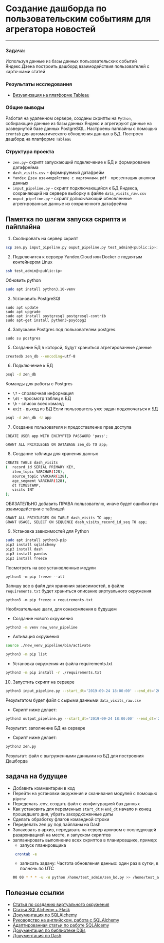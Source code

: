 # Создание дашборда по пользовательским событиям для агрегатора новостей
___

### Задача:

Используя данные из базы данных пользовательских событий Яндекс.Дзена построить дашборд взаимодействия пользователей 
с карточками статей

### Результаты исследования

* [Визуализация на платформе Tableau](https://public.tableau.com/views/dash_visits_wv/Dashboard1?:language=en-US&:display_count=n&:origin=viz_share_link)

### Общие выводы

Работая на удаленном сервере, созданы скрипты на `Python`, собирающие данные из базы данных Яндекс и агрегируют данные на 
развернутой базе данных PostgreSQL. Настроены паплайны с помощью `crontab` для автоматического обновления данных в БД.
Построен дашборд на платформе `Tableau`

### Структура проекта

* `zen.py`- скрипт запускающий подключение к БД и формирование датафрейма
* `dash_visits.csv` - формируемый датафрейм
* `Yandex.Дзен взаимодействие с карточками.pdf` - презентация анализа данных
* `input_pipeline.py` - скрипт подключающийся к БД Яндекса, сохраняющий на сервере выборку в файле `data_visits_raw.csv`
* `ouput_pipeline.py` - скрипт дописывающий обновленные агрегированные данные из сохраненного датафрейма

## Памятка по шагам запуска скрипта и пайплайна

1. Скопировать на сервер скрипт
```bash
scp zen.py input_pipeline.py ouput_pipeline.py test_admin@<public:ip>:
```

2. Подключится к серверу Yandex.Cloud или Docker с поднятым контейнером Linux
```bash
ssh test_admin@<public:ip>
```
Обновить python
```bash
sudo apt install python3.10-venv
```

3. Установить PostgreSQl 
```linux
sudo apt update
sudo apt upgrade
sudo apt install postgresql postgresql-contrib
sudo apt-get install python3-psycopg2
```
4. Запускаем Postgres под пользователем postgres
```ubuntu
sudo su postgres
```
5. Создание БД в которой, будут храниться агрегированные данные
```bash
createdb zen_db --encoding=utf-8
```
6. Подключение к БД 
```bash
psql -d zen_db
```
Команды для работы с Postgres
- `\?` - справочная информация
- `\dt` - просмотр таблиц в БД
- `\h` - список всех команд
- `exit` - выход из БД
Если пользователь уже задан подключаться к БД
```bash
psql -d zen_db -U app
```
7. Создание пользователя и предоставление прав доступа
```postgres
CREATE USER app WITH ENCRYPTED PASSWORD 'pass';

GRANT ALL PRIVILEGES ON DATABASE zen_db TO app;
```
8. Создание таблицы для хранения данных
```bash
CREATE TABLE dash_visits
(  record_id SERIAL PRIMARY KEY,
   item_topic VARCHAR(128),
   source_topic VARCHAR(128), 
   age_segment VARCHAR(128),
   dt TIMESTAMP,
   visits INT
);
```
ОБЯЗАТЕЛЬНО добавить ПРАВА пользователю, иначе будет ошибки при взаимодействии c таблицей
```
GRANT ALL PRIVILEGES ON TABLE dash_visits TO app;
GRANT USAGE, SELECT ON SEQUENCE dash_visits_record_id_seq TO app;
```
9. Установка зависимостей для Python
```bash
sudo apt install python3-pip
pip3 install sqlalchemy
pip3 install dash
pip3 install pandas
pip3 install freeze
```
Посмотреть на все установленные модули
```
python3 -m pip freeze --all
```
Запишу все в файл для хранения зависимостей, в файле `requirements.txt` будет храниться описание виртуального окружения
```
python3 -m pip freeze > requirements.txt
```
Необязательные шаги, для ознакомления в будущем
- Создание нового окружения
```bash
python3 -m venv new_venv_pipeline
```
- Активация окружения
```bash
source ./new_venv_pipeline/bin/activate

python3 -m pip list
```
- Установка окружения из файла requirements.txt
```bash
python3 -m pip install -r ./requirements.txt
```
10. Запустить скрипт на сервере
```bash
python3 input_pipeline.py --start_dt='2019-09-24 18:00:00' --end_dt='2019-09-24 19:00:00'
```
Результатом будет файл с сырыми данными `data_visits_raw.csv`  
- Скрипт ниже делает:
```bash
python3 output_pipeline.py --start_dt='2019-09-24 18:00:00' --end_dt='2019-09-24 19:00:00'
```
Результат: заполнение БД на сервере  
- Скрипт ниже делает:
```bash
python3 zen.py
```
Результат: файл с выгруженными данными из БД для построения Дашборда

## задача на будущее
- Добавить комментарии в код
- Перейти на установки окружения и скачивания модулей с помощью `pipenv` 
- Переделать .env, создать файл с конфигурацией баз данных
- Как установить для переменных `start_dt` и `end_dt` начало и конец прошедшего дня, убрать захордкоженные даты
- Сделать обработку флагов командной строки
- Переделать zen.py под пайпланы на Dash
- Запаковать в архив, передавать на сервер архивом с последующей разархивацией на месте, и запуском скриптов
- запланировать выполнение всех скриптов в планировщике, пример:
    - запуск планировщика 
   ```bash
    crontab -e
    ```
   - записать задачу: Частота обновления данных: один раз в сутки, в полночь по UTC
   ```bash
   00 00 * * * -u -W python /home/test_admin/zen_bd.py >> /home/test_admin/logs/zen.log 2&>1
   ```

## Полезные ссылки
- [Статья по созданию виртуального окружения](https://www.andreyolegovich.ru/code/python/ve/virtualenv/freeze.php)
- [Статья SQLAlchemy + Flask](https://hamza-senhajirhazi.medium.com/how-to-handle-schema-multi-tennancy-with-python-flask-sqlalchemy-postgres-7000dda10749)
- [Документация по SQLAlchemy](https://www.sqlalchemy.org/)
- [Руководство на английском, работа с SQLAlchemy](https://overiq.com/sqlalchemy-101/intro-to-sqlalchemy/)
- [Адаптированная статьи по работе SQLAlcemy](https://pythonru.com/biblioteki/vvedenie-v-sqlalchemy)
- [Документация по библиотеке D3js](https://d3js.org/)
- [Документация по Dash](https://dash.plotly.com/)

